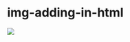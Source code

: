 # img-adding-in-html
<!DOCTYPE html>
<html lang="en">
<head>
    <meta charset="UTF-8">
    <meta http-equiv="X-UA-Compatible" content="IE=edge">
    <meta name="viewport" content="width=>, initial-scale=1.0">
    <title>Document</title>
</head>
<body>
    <img src="https://encrypted-tbn0.gstatic.com/images?q=tbn:ANd9GcR1AccA6_Q20d5xRUmH0Oe-vQ0XfHEk9enITA&usqp=CAU">
</body>
</html>
